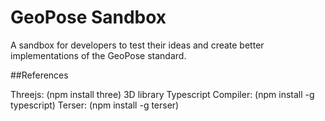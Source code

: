 # GeoPose Sandbox

A sandbox for developers to test their ideas and create better implementations of the GeoPose standard.

##References

Threejs: (npm install three) 3D library 
Typescript Compiler: (npm install -g typescript)
Terser: (npm install -g terser)
